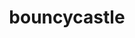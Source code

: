 ---
codehost: https://github.com/bcgit
facebook: https://facebook.com/legionofthebouncycastle
logohandle: bouncycastle
sort: bouncycastle
title: bouncycastle
twitter: https://x.com/bccrypto
website: https://www.bouncycastle.org/
---